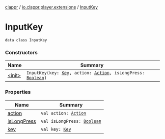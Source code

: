 [clappr](../../index.md) / [io.clappr.player.extensions](../index.md) / [InputKey](./index.md)

# InputKey

`data class InputKey`

### Constructors

| Name | Summary |
|---|---|
| [&lt;init&gt;](-init-.md) | `InputKey(key: `[`Key`](../../io.clappr.player.base.keys/-key/index.md)`, action: `[`Action`](../../io.clappr.player.base.keys/-action/index.md)`, isLongPress: `[`Boolean`](https://kotlinlang.org/api/latest/jvm/stdlib/kotlin/-boolean/index.html)`)` |

### Properties

| Name | Summary |
|---|---|
| [action](action.md) | `val action: `[`Action`](../../io.clappr.player.base.keys/-action/index.md) |
| [isLongPress](is-long-press.md) | `val isLongPress: `[`Boolean`](https://kotlinlang.org/api/latest/jvm/stdlib/kotlin/-boolean/index.html) |
| [key](key.md) | `val key: `[`Key`](../../io.clappr.player.base.keys/-key/index.md) |
